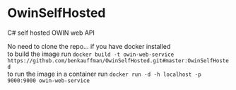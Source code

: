 # OwinSelfHosted
C# self hosted OWIN web API

No need to clone the repo... if you have docker installed
<br> to build the image run `docker build -t owin-web-service https://github.com/benkauffman/OwinSelfHosted.git#master:OwinSelfHosted`
<br> to run the image in a container run `docker run -d -h localhost -p 9000:9000 owin-web-service`

